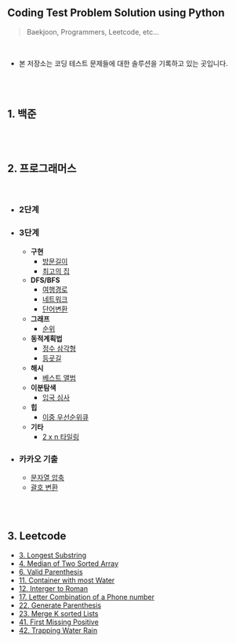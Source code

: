 ## **Coding Test Problem Solution using Python**
> Baekjoon, Programmers, Leetcode, etc...

<br>

* 본 저장소는 코딩 테스트 문제들에 대한 솔루션을 기록하고 있는 곳입니다.

<br><br>


## **1. 백준**

<br><br>

## **2. 프로그래머스**

<br>

* ### **2단계**

*  ### **3단계**

    - **구현**
        - [방문길이](https://www.notion.so/chrisyang9305/20d7b1e39cb04cb7b45b9e3d6b558100)
        - [최고의 집](https://www.notion.so/chrisyang9305/4b662b4a5f5740139687daf4948e685e)
    - **DFS/BFS**
        - [여행경로](https://www.notion.so/chrisyang9305/33810d4464fc453c884292c000505844)
        - [네트워크](https://www.notion.so/chrisyang9305/5a8933a526a946beae23cf5ed1163bb2)
        - [단어변환](https://www.notion.so/chrisyang9305/409de795f064471992ee8c5065e54c69)
    - **그래프**
        - [순위](https://www.notion.so/chrisyang9305/fe81b3abf0e947b5831fc0e97806aea8)
    - **동적계획법**
        - [정수 삼각형](https://www.notion.so/chrisyang9305/a81eafccae8c4033a651d891621aefe3)
        - [등굣길](https://www.notion.so/chrisyang9305/11a6bbce3b19482299b12a0c16e7a00a)
    - **해시**
        - [베스트 앨범](https://www.notion.so/chrisyang9305/838c5eb1324d4fd0b165876009f42fa0)
    - **이분탐색**
        - [입국 심사](https://www.notion.so/chrisyang9305/8a6aed503be94c458efd2c64eae1a88f)
    - **힙**
        - [이중 우선순위큐](https://www.notion.so/chrisyang9305/ceb0311601534bd1a1975835ac1b0ed9)
    - **기타**
        - [2 x n 타일링](https://www.notion.so/chrisyang9305/2-x-n-46fa13655757456c9dcda02f41f49f2a)
*  ### **카카오 기출**
    - [문자열 압축](https://www.notion.so/chrisyang9305/b12256308c7a4632b17bf319ab0579e1)
    - [괄호 변환](https://www.notion.so/chrisyang9305/0828913a3e3445ecb628839ef842a180)
    
<br><br>

## **3. Leetcode**

- [3. Longest Substring](https://www.notion.so/chrisyang9305/3-Longest-Substring-42eb69ef19bf4c688ff88cda122c354c)
- [4. Median of Two Sorted Array](https://www.notion.so/chrisyang9305/4-Median-of-Two-Sorted-Arrays-1770a9ed753048058f65425dd4c2ab32)
- [6. Valid Parenthesis](https://www.notion.so/chrisyang9305/6-Valid-Parenthesis-3fe647130488458bbdcfaae276ccc4a3)
- [11. Container with most Water](https://www.notion.so/chrisyang9305/11-Container-with-most-Water-5d73ba794a5444a195dbd045464a9795)
- [12. Interger to Roman](https://www.notion.so/chrisyang9305/12-Integer-to-Roman-d88efc1914fc49f7b680f9832c51b9a8)
- [17. Letter Combination of a Phone number](https://www.notion.so/chrisyang9305/17-Letter-Combination-of-a-Phone-number-814a3761be3b46e5af45976b28b65b4e)
- [22. Generate Parenthesis](https://www.notion.so/chrisyang9305/22-Generate-Parenthesis-6cea478f7c2f4a408bdb64a4d11bb240)
- [23. Merge K sorted Lists](https://www.notion.so/chrisyang9305/23-Merge-k-Sorted-Lists-de562fb83aff4d7285b399cf64b35b41)
- [41. First Missing Positive](https://www.notion.so/chrisyang9305/41-First-Missing-Positive-5ffaeeb8b24f45e3b4a53374115d2468)
- [42. Trapping Water Rain](https://www.notion.so/chrisyang9305/42-Trapping-Rain-Water-947a32aa2dcd40c5933a31e6face4070)